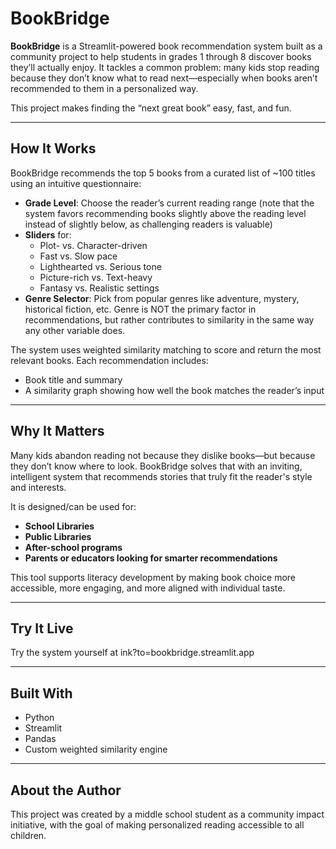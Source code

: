 # BookBridge
**BookBridge** is a Streamlit-powered book recommendation system built as a community project to help students in grades 1 through 8 discover books they’ll actually enjoy. It tackles a common problem: many kids stop reading because they don’t know what to read next—especially when books aren’t recommended to them in a personalized way.

This project makes finding the “next great book” easy, fast, and fun.

---

## How It Works

BookBridge recommends the top 5 books from a curated list of ~100 titles using an intuitive questionnaire:

- **Grade Level**: Choose the reader’s current reading range (note that the system favors recommending books slightly above the reading level instead of slightly below, as challenging readers is valuable)
- **Sliders** for:
  - Plot- vs. Character-driven
  - Fast vs. Slow pace
  - Lighthearted vs. Serious tone
  - Picture-rich vs. Text-heavy
  - Fantasy vs. Realistic settings
- **Genre Selector**: Pick from popular genres like adventure, mystery, historical fiction, etc. Genre is NOT the primary factor in recommendations, but rather contributes to similarity in the same way any other variable does.

The system uses weighted similarity matching to score and return the most relevant books. Each recommendation includes:
- Book title and summary
- A similarity graph showing how well the book matches the reader’s input

---

## Why It Matters

Many kids abandon reading not because they dislike books—but because they don’t know where to look. BookBridge solves that with an inviting, intelligent system that recommends stories that truly fit the reader's style and interests.

It is designed/can be used for:
- **School Libraries**
- **Public Libraries**
- **After-school programs**
- **Parents or educators looking for smarter recommendations**

This tool supports literacy development by making book choice more accessible, more engaging, and more aligned with individual taste.

---

## Try It Live
Try the system yourself at ink?to=bookbridge.streamlit.app

---

## Built With

- Python
- Streamlit
- Pandas
- Custom weighted similarity engine

---

## About the Author

This project was created by a middle school student as a community impact initiative, with the goal of making personalized reading accessible to all children.
